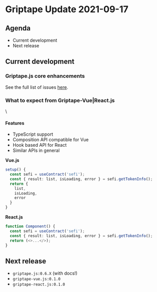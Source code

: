 # Griptape Update 2021-09-17

## Agenda

* Current development
* Next release

## Current development

### Griptape.js core enhancements

See the full list of issues [here](https://github.com/stakeordie/griptape.js/issues).

### What to expect from Griptape-Vue|React.js

\


#### Features

* TypeScript support
* Composition API compatible for Vue
* Hook based API for React
* Similar APIs in general

**Vue.js**

```typescript
setup() {
  const sefi = useContract('sefi');
  const { result: list, isLoading, error } = sefi.getTokenInfo();
  return {
    list,
    isLoading,
    error
  }
}
```

**React.js**

```typescript
function Component() {
  const sefi = useContract('sefi');
  const { result: list, isLoading, error } = sefi.getTokenInfo();
  return (<>...</>);
}
```

## Next release

* `griptape.js:0.6.X` (with docs!)
* `griptape-vue.js:0.1.0`
* `griptape-react.js:0.1.0`
